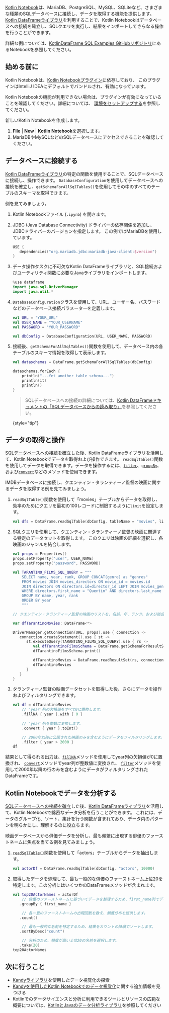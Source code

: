 [//]: # (title: データベースに接続してデータを取得する)

[Kotlin Notebook](kotlin-notebook-overview.md)は、MariaDB、PostgreSQL、MySQL、SQLiteなど、さまざまな種類のSQLデータベースに接続し、データを取得する機能を提供します。
[Kotlin DataFrameライブラリ](https://kotlin.github.io/dataframe/gettingstarted.html)を利用することで、Kotlin Notebookはデータベースへの接続を確立し、SQLクエリを実行し、結果をインポートしてさらなる操作を行うことができます。

詳細な例については、[KotlinDataFrame SQL Examples GitHubリポジトリ](https://github.com/zaleslaw/KotlinDataFrame-SQL-Examples/blob/master/notebooks/imdb.ipynb)にあるNotebookを参照してください。

## 始める前に

Kotlin Notebookは、[Kotlin Notebookプラグイン](https://plugins.jetbrains.com/plugin/16340-kotlin-notebook)に依存しており、
このプラグインはIntelliJ IDEAにデフォルトでバンドルされ、有効になっています。

Kotlin Notebookの機能が利用できない場合は、プラグインが有効になっていることを確認してください。詳細については、
[環境をセットアップする](kotlin-notebook-set-up-env.md)を参照してください。

新しいKotlin Notebookを作成します。

1.  **File** | **New** | **Kotlin Notebook**を選択します。
2.  MariaDBやMySQLなどのSQLデータベースにアクセスできることを確認してください。

## データベースに接続する

[Kotlin DataFrameライブラリ](https://kotlin.github.io/dataframe/gettingstarted.html)の特定の関数を使用することで、SQLデータベースに接続し、操作できます。
`DatabaseConfiguration`を使用してデータベースへの接続を確立し、`getSchemaForAllSqlTables()`を使用してその中のすべてのテーブルのスキーマを取得できます。

例を見てみましょう。

1.  Kotlin Notebookファイル (`.ipynb`) を開きます。
2.  JDBC (Java Database Connectivity) ドライバーの依存関係を追加し、JDBCドライバーのバージョンを指定します。
    この例ではMariaDBを使用しています。

    ```kotlin
    USE {
       dependencies("org.mariadb.jdbc:mariadb-java-client:$version")
    }
    ```

3.  データ操作タスクに不可欠なKotlin DataFrameライブラリと、SQL接続およびユーティリティ関数に必要なJavaライブラリをインポートします。

    ```kotlin
    %use dataframe
    import java.sql.DriverManager
    import java.util.*
    ```

4.  `DatabaseConfiguration`クラスを使用して、URL、ユーザー名、パスワードなどのデータベース接続パラメーターを定義します。

    ```kotlin
    val URL = "YOUR_URL"
    val USER_NAME = "YOUR_USERNAME"
    val PASSWORD = "YOUR_PASSWORD"
    
    val dbConfig = DatabaseConfiguration(URL, USER_NAME, PASSWORD)
    ```

5.  接続後、`getSchemaForAllSqlTables()`関数を使用して、データベース内の各テーブルのスキーマ情報を取得して表示します。

    ```kotlin
    val dataschemas = DataFrame.getSchemaForAllSqlTables(dbConfig)
    
    dataschemas.forEach { 
        println("---Yet another table schema---")
        println(it)
        println()
    }
    ```

    > SQLデータベースへの接続の詳細については、[Kotlin DataFrameドキュメントの「SQLデータベースからの読み取り」](https://kotlin.github.io/dataframe/readsqldatabases.html)を参照してください。
    >
    {style="tip"}

## データの取得と操作

[SQLデータベースへの接続を確立](#connect-to-database)した後、Kotlin DataFrameライブラリを活用して、Kotlin Notebookでデータを取得および操作できます。
`readSqlTable()`関数を使用してデータを取得できます。データを操作するには、[`filter`](https://kotlin.github.io/dataframe/filter.html)、[`groupBy`](https://kotlin.github.io/dataframe/groupby.html)、
および[`convert`](https://kotlin.github.io/dataframe/convert.html)などのメソッドを使用できます。

IMDBデータベースに接続し、クエンティン・タランティーノ監督の映画に関するデータを取得する例を見てみましょう。

1.  `readSqlTable()`関数を使用して「movies」テーブルからデータを取得し、効率のためにクエリを最初の100レコードに制限するように`limit`を設定します。

    ```kotlin
    val dfs = DataFrame.readSqlTable(dbConfig, tableName = "movies", limit = 100)
    ```

2.  SQLクエリを使用して、クエンティン・タランティーノ監督の映画に関連する特定のデータセットを取得します。
    このクエリは映画の詳細を選択し、各映画のジャンルを結合します。

    ```kotlin
    val props = Properties()
    props.setProperty("user", USER_NAME)
    props.setProperty("password", PASSWORD)
    
    val TARANTINO_FILMS_SQL_QUERY = """
        SELECT name, year, rank, GROUP_CONCAT(genre) as "genres"
        FROM movies JOIN movies_directors ON movie_id = movies.id
        JOIN directors ON directors.id=director_id LEFT JOIN movies_genres ON movies.id = movies_genres.movie_id
        WHERE directors.first_name = "Quentin" AND directors.last_name = "Tarantino"
        GROUP BY name, year, rank
        ORDER BY year
        """
    
    // クエンティン・タランティーノ監督の映画のリストを、名前、年、ランク、および結合されたすべてのジャンルの文字列を含めて取得します。結果は名前、年、ランクでグループ化され、年でソートされます。
    
    var dfTarantinoMovies: DataFrame<*>
    
    DriverManager.getConnection(URL, props).use { connection ->
       connection.createStatement().use { st ->
          st.executeQuery(TARANTINO_FILMS_SQL_QUERY).use { rs ->
             val dfTarantinoFilmsSchema = DataFrame.getSchemaForResultSet(rs, connection)
             dfTarantinoFilmsSchema.print()
    
             dfTarantinoMovies = DataFrame.readResultSet(rs, connection)
             dfTarantinoMovies
          }
       }
    }
    ```

3.  タランティーノ監督の映画データセットを取得した後、さらにデータを操作およびフィルタリングできます。

    ```kotlin
    val df = dfTarantinoMovies
        // 'year'列の欠損値をすべて0に置換します。
        .fillNA { year }.with { 0 }
        
        // 'year'列を整数に変換します。
        .convert { year }.toInt()
    
        // 2000年以降に公開された映画のみを含むようにデータをフィルタリングします。
        .filter { year > 2000 }
    df
    ```

結果として得られる出力は、[`fillNA`](https://kotlin.github.io/dataframe/fill.html#fillna)メソッドを使用してyear列の欠損値が0に置換され、
[`convert`](https://kotlin.github.io/dataframe/convert.html)メソッドでyear列が整数値に変換され、
[`filter`](https://kotlin.github.io/dataframe/filter.html)メソッドを使用して2000年以降の行のみを含むようにデータがフィルタリングされたDataFrameです。

## Kotlin Notebookでデータを分析する

[SQLデータベースへの接続を確立](#connect-to-database)した後、[Kotlin DataFrameライブラリ](https://kotlin.github.io/dataframe/gettingstarted.html)を活用して、Kotlin Notebookで綿密なデータ分析を行うことができます。
これには、データのグループ化、ソート、集計を行う関数が含まれており、データ内のパターンを明らかにし、理解するのに役立ちます。

映画データベースから俳優データを分析し、最も頻繁に出現する俳優のファーストネームに焦点を当てる例を見てみましょう。

1.  [`readSqlTable()`](https://kotlin.github.io/dataframe/readsqldatabases.html#reading-specific-tables)関数を使用して「actors」テーブルからデータを抽出します。

    ```kotlin
    val actorDf = DataFrame.readSqlTable(dbConfig, "actors", 10000)
    ```

2.  取得したデータを処理して、最も一般的な俳優のファーストネーム上位20を特定します。この分析にはいくつかのDataFrameメソッドが含まれます。

    ```kotlin
    val top20ActorNames = actorDf
        // 俳優のファーストネームに基づいてデータを整理するため、first_name列でデータをグループ化します。
       .groupBy { first_name }
    
        // 各一意のファーストネームの出現回数を数え、頻度分布を提供します。
       .count()
    
        // 最も一般的な名前を特定するため、結果をカウントの降順でソートします。
       .sortByDesc("count")
    
        // 分析のため、頻度が高い上位20の名前を選択します。
       .take(20)
    top20ActorNames
    ```

## 次に行うこと

*   [Kandyライブラリ](https://kotlin.github.io/kandy/examples.html)を使用したデータ視覚化の探索
*   [Kandyを使用したKotlin Notebookでのデータ視覚化](data-analysis-visualization.md)に関する追加情報を見つける
*   Kotlinでのデータサイエンスと分析に利用できるツールとリソースの広範な概要については、[KotlinとJavaのデータ分析ライブラリ](data-analysis-libraries.md)を参照してください